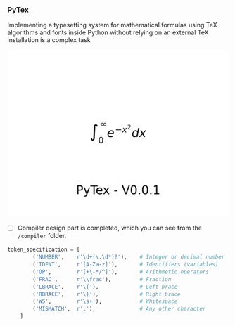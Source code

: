 ### PyTex

Implementing a typesetting system for mathematical formulas using TeX algorithms and fonts inside Python without relying on an external TeX installation is a complex task

<img src="/app/formula.png" alt="output PyTex">

- [ ] Compiler design part is completed, which you can see from the `/compiler` folder.

```python
token_specification = [
        ('NUMBER',    r'\d+(\.\d*)?'),    # Integer or decimal number
        ('IDENT',     r'[A-Za-z]'),       # Identifiers (variables)
        ('OP',        r'[+\-*/^]'),       # Arithmetic operators
        ('FRAC',      r'\\frac'),         # Fraction
        ('LBRACE',    r'\{'),             # Left brace
        ('RBRACE',    r'\}'),             # Right brace
        ('WS',        r'\s+'),            # Whitespace
        ('MISMATCH',  r'.'),              # Any other character
    ]
```
